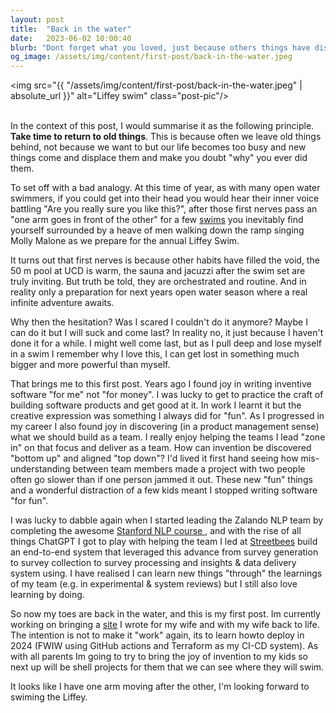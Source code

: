 ```yaml
---
layout: post
title:  "Back in the water"
date:   2023-06-02 10:00:40
blurb: "Dont forget what you loved, just because others things have displaced them. "
og_image: /assets/img/content/first-post/back-in-the-water.jpeg
---
```


<img src="{{ "/assets/img/content/first-post/back-in-the-water.jpeg" | absolute_url }}" alt="Liffey swim" class="post-pic"/>
<br />
<br />

In the context of this post, I would summarise it as the following principle. <b>Take time to return to old things</b>. This is because often we leave old things behind, not because we want to but our life becomes too busy and new things come and displace them and make you doubt "why" you ever did them.

To set off with a bad analogy. At this time of year, as with many open water swimmers, if you could get into their head you would hear their inner voice battling "Are you really sure you like this?", after those first nerves pass an "one arm goes in front of the other" for a few <a href="https://leinsteropensea.com/results/2022/swimmers/b14b4509-302a-4fdd-a5c6-b5a0f5b02b35">swims</a> you inevitably find yourself surrounded by a heave of men walking down the ramp singing Molly Malone as we prepare for the annual Liffey Swim.   

It turns out that first nerves is because other habits have filled the void, the 50 m pool at UCD is warm, the sauna and jacuzzi after the swim set are truly inviting. But truth be told, they are orchestrated and routine. And in reality only a preparation for next years open water season where a real infinite adventure awaits. 

Why then the hesitation? Was I scared I couldn't do it anymore? Maybe I can do it but I will suck and come last? In reality no, it just because I haven't done it for a while. I might well come last, but as I pull deep and lose myself in a swim I remember why I love this, I can get lost in something much bigger and more powerful than myself.

That brings me to this first post. Years ago I found joy in writing inventive software "for me" not "for money". I was lucky to get to practice the craft of building software products and get good at it. In work I learnt it but the creative expression was something I always did for "fun". As I progressed in my career I also found joy in discovering (in a product management sense) what we should build as a team. I really enjoy helping the teams I lead "zone in" on that focus and deliver as a team. How can invention be discovered "bottom up" and aligned "top down"? I'd lived it first hand seeing how mis-understanding between team members made a project with two people often go slower than if one person jammed it out. These new "fun" things and a wonderful distraction of a few kids meant I stopped writing software "for fun". 

I was lucky to dabble again when I started leading the Zalando NLP team by completing the awesome <a href="https://web.stanford.edu/class/cs224n/">Stanford NLP course </a>, and with the rise of all things ChatGPT I got to play with helping the team I led at <a href="https://www.linkedin.com/posts/streetbees_ai-marketresearch-activity-7069319446992969728-t-Zx?utm_source=share&utm_medium=member_desktop">Streetbees</a> build an end-to-end system that leveraged this advance from survey generation to survey collection to survey processing and insights & data delivery system using. I have realised I can learn new things "through" the learnings of my team (e.g. in experimental & system reviews) but I still also love learning by doing.  

So now my toes are back in the water, and this is my first post. Im currently working on bringing a <a href="hideprice.com">site</a> I wrote for my wife and with my wife back to life. The intention is not to make it "work" again, its to learn howto deploy in 2024 (FWIW using GitHub actions and Terraform as my CI-CD system). As with all parents Im going to try to bring the joy of invention to my kids so next up will be shell projects for them that we can see where they will swim.

It looks like I have one arm moving after the other, I'm looking forward to swiming the Liffey.